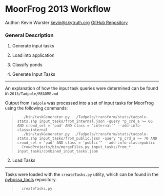 MoorFrog 2013 Workflow
======================

Author: Kevin Wurster <kevin@skytruth.org>
[GitHub Repository](https://github.com/SkyTruth/CrowdProjects)

### General Description ###

1. Generate input tasks
2. Load into application
3. Classify ponds



1. Generate Input Tasks
-----------------------

An explanation of how the input task queries were determined can be found in `2013/Tadpole/README.md`

Output from `Tadpole` was processed into a set of input tasks for MoorFrog using the following
commands:

>       ./bin/taskGenerator.py ../Tadpole/transform/stats/tadpole-stats.shp input_tasks/from_internal.json -query "p_crd_a >= 66 AND crowd_sel = 'pad' AND class = 'internal'" --add-info-class=internal  
>       ./bin/taskGenerator.py ../Tadpole/transform/stats/tadpole-stats.shp input_tasks/from_public.json -query "p_crd_a >= 70 AND crowd_sel = 'pad' AND class = 'public'" --add-info-class=public
>       CrowdProjects/bin/mergeFiles.py input_tasks/from_* input_tasks/combined_input_tasks.json



2. Load Tasks
-------------

Tasks were loaded with the `createTasks.py` utility, which can be found in the [pybossa_tools](https://github.com/skytruth/pybossa_tools)
repository.

>       createTasks.py 

